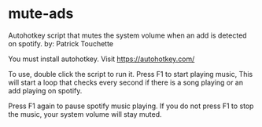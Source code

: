 # mute-ads
Autohotkey script that mutes the system volume when an add is detected on spotify.
by: Patrick Touchette

You must install autohotkey. Visit https://autohotkey.com/

To use, double click the script to run it. 
Press F1 to start playing music, 
This will start a loop that checks every second if there is a song playing or an add playing on spotify.

Press F1 again to pause spotify music playing. 
If you do not press F1 to stop the music, your system volume will stay muted.

